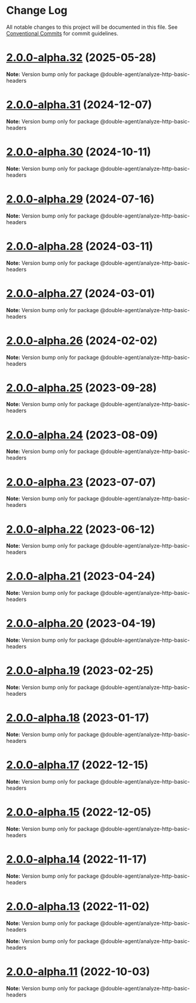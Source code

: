 # Change Log

All notable changes to this project will be documented in this file.
See [Conventional Commits](https://conventionalcommits.org) for commit guidelines.

# [2.0.0-alpha.32](https://github.com/ulixee/hero/compare/v2.0.0-alpha.31...v2.0.0-alpha.32) (2025-05-28)

**Note:** Version bump only for package @double-agent/analyze-http-basic-headers

# [2.0.0-alpha.31](https://github.com/ulixee/hero/compare/v2.0.0-alpha.30...v2.0.0-alpha.31) (2024-12-07)

**Note:** Version bump only for package @double-agent/analyze-http-basic-headers

# [2.0.0-alpha.30](https://github.com/ulixee/hero/compare/v2.0.0-alpha.29...v2.0.0-alpha.30) (2024-10-11)

**Note:** Version bump only for package @double-agent/analyze-http-basic-headers

# [2.0.0-alpha.29](https://github.com/ulixee/unblocked/compare/v2.0.0-alpha.28...v2.0.0-alpha.29) (2024-07-16)

**Note:** Version bump only for package @double-agent/analyze-http-basic-headers

# [2.0.0-alpha.28](https://github.com/ulixee/unblocked/compare/v2.0.0-alpha.27...v2.0.0-alpha.28) (2024-03-11)

**Note:** Version bump only for package @double-agent/analyze-http-basic-headers

# [2.0.0-alpha.27](https://github.com/ulixee/unblocked/compare/v2.0.0-alpha.26...v2.0.0-alpha.27) (2024-03-01)

**Note:** Version bump only for package @double-agent/analyze-http-basic-headers

# [2.0.0-alpha.26](https://github.com/ulixee/unblocked/compare/v2.0.0-alpha.25...v2.0.0-alpha.26) (2024-02-02)

**Note:** Version bump only for package @double-agent/analyze-http-basic-headers

# [2.0.0-alpha.25](https://github.com/ulixee/unblocked/compare/v2.0.0-alpha.24...v2.0.0-alpha.25) (2023-09-28)

**Note:** Version bump only for package @double-agent/analyze-http-basic-headers

# [2.0.0-alpha.24](https://github.com/ulixee/unblocked/compare/v2.0.0-alpha.23...v2.0.0-alpha.24) (2023-08-09)

**Note:** Version bump only for package @double-agent/analyze-http-basic-headers

# [2.0.0-alpha.23](https://github.com/ulixee/unblocked/compare/v2.0.0-alpha.22...v2.0.0-alpha.23) (2023-07-07)

**Note:** Version bump only for package @double-agent/analyze-http-basic-headers

# [2.0.0-alpha.22](https://github.com/ulixee/unblocked/compare/v2.0.0-alpha.21...v2.0.0-alpha.22) (2023-06-12)

**Note:** Version bump only for package @double-agent/analyze-http-basic-headers

# [2.0.0-alpha.21](https://github.com/ulixee/unblocked/compare/v2.0.0-alpha.20...v2.0.0-alpha.21) (2023-04-24)

**Note:** Version bump only for package @double-agent/analyze-http-basic-headers

# [2.0.0-alpha.20](https://github.com/ulixee/unblocked/compare/v2.0.0-alpha.18...v2.0.0-alpha.20) (2023-04-19)

**Note:** Version bump only for package @double-agent/analyze-http-basic-headers

# [2.0.0-alpha.19](https://github.com/ulixee/unblocked/compare/v2.0.0-alpha.18...v2.0.0-alpha.19) (2023-02-25)

**Note:** Version bump only for package @double-agent/analyze-http-basic-headers

# [2.0.0-alpha.18](https://github.com/ulixee/unblocked/compare/v2.0.0-alpha.17...v2.0.0-alpha.18) (2023-01-17)

**Note:** Version bump only for package @double-agent/analyze-http-basic-headers

# [2.0.0-alpha.17](https://github.com/ulixee/unblocked/compare/v2.0.0-alpha.15...v2.0.0-alpha.17) (2022-12-15)

**Note:** Version bump only for package @double-agent/analyze-http-basic-headers

# [2.0.0-alpha.15](https://github.com/ulixee/unblocked/compare/v2.0.0-alpha.14...v2.0.0-alpha.15) (2022-12-05)

**Note:** Version bump only for package @double-agent/analyze-http-basic-headers

# [2.0.0-alpha.14](https://github.com/ulixee/unblocked/compare/v2.0.0-alpha.13...v2.0.0-alpha.14) (2022-11-17)

**Note:** Version bump only for package @double-agent/analyze-http-basic-headers

# [2.0.0-alpha.13](https://github.com/ulixee/unblocked/compare/v2.0.0-alpha.12...v2.0.0-alpha.13) (2022-11-02)

**Note:** Version bump only for package @double-agent/analyze-http-basic-headers

**Note:** Version bump only for package @double-agent/analyze-http-basic-headers

# [2.0.0-alpha.11](https://github.com/ulixee/unblocked/compare/v1.0.1...v2.0.0-alpha.11) (2022-10-03)

**Note:** Version bump only for package @double-agent/analyze-http-basic-headers
